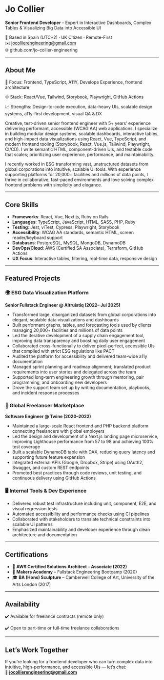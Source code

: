 # Jo Collier  
**Senior Frontend Developer** – Expert in Interactive Dashboards, Complex Tables & Visualizing Big Data into Accessible UI

📍 Based in Spain (UTC+2) · UK Citizen · Remote-First  
✉️ jocollierengineering@gmail.com  
🌐 github.com/jo-collier-engineering

---

## About Me  

🎯 Focus: Frontend, TypeScript, A11Y, Develope Experience, frontend architecture

⚙️ Stack: React/Vue, Tailwind, Storybook, Playwright, GitHub Actions

📈 Strengths: Design-to-code execution, data-heavy UIs, scalable design systems, a11y-first development, visual QA & DX

Creative, test-driven senior frontend engineer with 5+ years’ experience delivering performant, accessible (WCAG AA) web applications. I specialize in building modular design systems, scalable dashboards, interactive tables, and high-impact data visualizations using React, Vue, TypeScript, and modern frontend tooling (Storybook, React, Vue.js, Tailwind, Playwright, CI/CD). I write semantic HTML, component-driven UIs, and testable code that scales; prioritizing user experience, performance, and maintainability.

I recently worked in ESG transforming vast, unstructured datasets from global corporations into intuitive, scalable UI tools. With experience supporting platforms for 20,000+ facilities and millions of data points, I thrive in collaborative, fast-paced environments and love solving complex frontend problems with simplicity and elegance.

---

## Core Skills  

- **Frameworks**: React, Vue, Next.js, Ruby on Rails
- **Languages**: TypeScript, JavaScript, HTML, SASS, PHP, Ruby
- **Testing**: Jest, viTest, Cypress, Playwright, Storybook  
- **Accessibility**: WCAG AA standards, semantic HTML, screen reader/keyboard support  
- **Databases**: PostgreSQL, MySQL, MongoDB, DynamoDB  
- **DevOps/Cloud**: AWS (Certified SA Associate), Terraform, GitHub Actions  
- **UX Focus**: Interactive tables, filtering, real-time data, responsive design  

---

## Featured Projects  

### 🌍 ESG Data Visualization Platform  
**Senior Fullstack Engineer @ Altruistiq (2022– Jul 2025)**  
- Transformed large, disorganized datasets from global corporations into elegant, scalable data visualizations and dashboards  
- Built performant graphs, tables, and forecasting tools used by clients managing 20,000+ facilities and millions of data points  
- Led the iterative development of a supply chain engagement tool, improving data transparency and boosting daily user engagement  
- Collaborated cross-functionally to deliver pixel-perfect, accessible UIs that complied with strict ESG regulations like PACT  
- Audited the platform for accessibility and delivered team-wide a11y documentation
- Managed sprint planning and roadmap alignment; translated product requirements into user stories and delegated across the team  
- Supported long-term engineering growth through mentoring, pair programming, and onboarding new developers  
- Drove the support team set up by writing documentation, playbooks, and incident response processes

### 🎨 Global Freelancer Marketplace  
**Software Engineer @ Twine (2020–2022)**  
- Maintained a large-scale React frontend and PHP backend platform connecting freelancers with global employers  
- Led the design and development of a Next.js landing page microservice, improving Lighthouse performance from 57 to 98 and achieving 100% test coverage  
- Built a scalable DynamoDB table with DAX, reducing query latency and supporting future feature expansion  
- Integrated external APIs (Google, Dropbox, Stripe) using OAuth2, Swagger, and custom REST endpoints  
- Promoted best practices through code reviews, unit testing, and continuous delivery using GitHub Actions

### 🖥️ Internal Tools & Dev Experience  
- Delivered robust test infrastructure including unit, component, E2E, and visual regression tests  
- Automated accessibility and performance checks using CI pipelines  
- Collaborated with stakeholders to translate technical constraints into scalable UI patterns  
- Emphasized maintainability and developer experience through clean architecture and documentation

---

## Certifications  

- 🏅 **AWS Certified Solutions Architect – Associate (2022)**  
- 🧠 **Makers Academy** – Fullstack Engineering Bootcamp (2020)  
- 🎓 **BA (Hons) Sculpture** – Camberwell College of Art, University of the Arts London (2017)

---

## Availability  

✔️ Available for freelance contracts (remote only) 

✔️ Open to part-time or full-time freelance collaborations  

---

## Let’s Work Together  

If you're looking for a frontend developer who can turn complex data into intuitive, high-performance, and accessible UIs — let’s chat:  
📩 **jocollierengineering@gmail.com**
